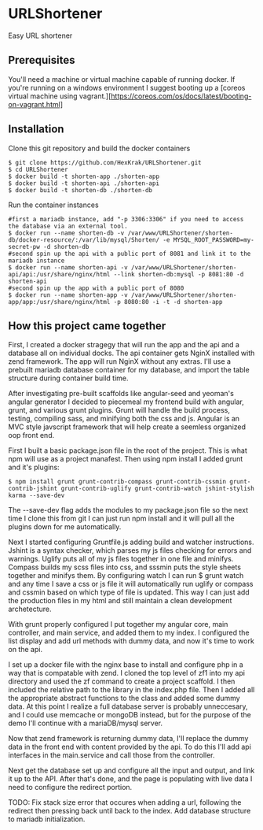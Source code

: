 # URLShortener
Easy URL shortener

## Prerequisites 
You'll need a machine or virtual machine capable of running docker. If you're running on a windows environment I suggest booting up a [coreos virtual machine using vagrant.][https://coreos.com/os/docs/latest/booting-on-vagrant.html]

## Installation
Clone this git repository and build the docker containers
```
$ git clone https://github.com/HexKrak/URLShortener.git
$ cd URLShortener
$ docker build -t shorten-app ./shorten-app
$ docker build -t shorten-api ./shorten-api
$ docker build -t shorten-db ./shorten-db
```

Run the container instances
```
#first a mariadb instance, add "-p 3306:3306" if you need to access the database via an external tool.
$ docker run --name shorten-db -v /var/www/URLShortener/shorten-db/docker-resource/:/var/lib/mysql/Shorten/ -e MYSQL_ROOT_PASSWORD=my-secret-pw -d shorten-db
#second spin up the api with a public port of 8081 and link it to the mariadb instance
$ docker run --name shorten-api -v /var/www/URLShortener/shorten-api/api:/usr/share/nginx/html --link shorten-db:mysql -p 8081:80 -d shorten-api
#second spin up the app with a public port of 8080
$ docker run --name shorten-app -v /var/www/URLShortener/shorten-app/app:/usr/share/nginx/html -p 8080:80 -i -t -d shorten-app
```

## How this project came together
First, I created a docker stragegy that will run the app and the api and a database all on individual docks. The api container gets NginX installed with zend framework. The app will run NginX without any extras.
I'll use a prebuilt mariadb database container for my database, and import the table structure during container build time.

After investigating pre-built scaffolds like angular-seed and yeoman's angular generator I decided to piecemeal my frontend build with angular, grunt, and various grunt plugins. Grunt will handle the build process, testing, compiling sass, and minifying both the css and js. Angular is an MVC style javscript framework that will help create a seemless organized oop front end.

First I built a basic package.json file in the root of the project. This is what npm will use as a project manafest. Then using npm install I added grunt and it's plugins:
```
$ npm install grunt grunt-contrib-compass grunt-contrib-cssmin grunt-contrib-jshint grunt-contrib-uglify grunt-contrib-watch jshint-stylish karma --save-dev
```
The --save-dev flag adds the modules to my package.json file so the next time I clone this from git I can just run npm install and it will pull all the plugins down for me automatically.

Next I started configuring Gruntfile.js adding build and watcher instructions. Jshint is a syntax checker, which parses my js files checking for errors and warnings. Uglify puts all of my js files together in one file and minifys. Compass builds my scss files into css, and sssmin puts the style sheets together and minifys them. By configuring watch I can run $ grunt watch and any time I save a css or js file it will automatically run uglify or compass and cssmin based on which type of file is updated. This way I can just add the production files in my html and still maintain a clean development archetecture. 

With grunt properly configured I put together my angular core, main controller, and main service, and added them to my index. I configured the list display and add url methods with dummy data, and now it's time to work on the api.

I set up a docker file with the nginx base to install and configure php in a way that is compatable with zend. I cloned the top level of zf1 into my api directory and used the zf command to create a project scaffold. I then included the relative path to the library in the index.php file. Then I added all the appropriate abstract functions to the class and added some dummy data. At this point I realize a full database server is probably unneccesary, and I could use memcache or mongoDB instead, but for the purpose of the demo I'll continue with a mariaDB/mysql server.

Now that zend framework is returning dummy data, I'll replace the dummy data in the front end with content provided by the api. To do this I'll add api interfaces in the main.service and call those from the controller.

Next get the database set up and configure all the input and output, and link it up to the API. After that's done, and the page is populating with live data I need to configure the redirect portion.

TODO:
Fix stack size error that occures when adding a url, following the redirect then pressing back until back to the index.
Add database structure to mariadb initialization.
